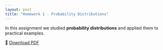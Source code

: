 ```yaml
---
layout: post
title: "Homework 1 - Probability Distributions"
---
```


In this assignment we studied **probability distributions** and applied them to practical examples.

📄 [Download PDF](assets/hw1.pdf)